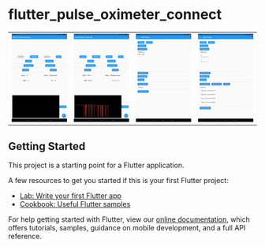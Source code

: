 # flutter_pulse_oximeter_connect

<div style="text-align: center">
  <table>
    <tr>
<td style="text-align: center">
    <img src="https://github.com/JAICHANGPARK/flutter_pulse_oximeter_connect/blob/main/img/device-2021-03-25-100745.png" width="200"/>
</td>
<td style="text-align: center">
    <img src="https://github.com/JAICHANGPARK/flutter_pulse_oximeter_connect/blob/main/img/device-2021-03-25-100838.png" width="200"/>
</td>
      
<td style="text-align: center">
   <img src="https://github.com/JAICHANGPARK/flutter_pulse_oximeter_connect/blob/main/img/device-2021-03-25-133745.png" width="200"/>
</td>
<td style="text-align: center">
   <img src="https://github.com/JAICHANGPARK/flutter_pulse_oximeter_connect/blob/main/img/device-2021-03-26-085454.png" width="200"/>
</td>     
</tr>
</table>
</div>


## Getting Started

This project is a starting point for a Flutter application.

A few resources to get you started if this is your first Flutter project:

- [Lab: Write your first Flutter app](https://flutter.dev/docs/get-started/codelab)
- [Cookbook: Useful Flutter samples](https://flutter.dev/docs/cookbook)

For help getting started with Flutter, view our
[online documentation](https://flutter.dev/docs), which offers tutorials,
samples, guidance on mobile development, and a full API reference.
